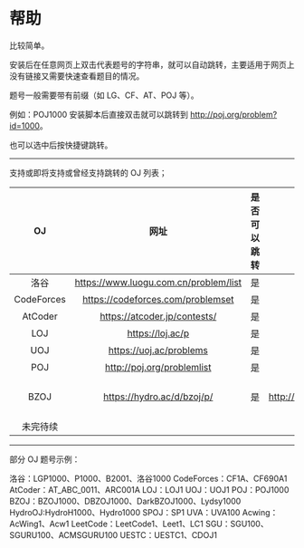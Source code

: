 # 帮助

比较简单。

安装后在任意网页上双击代表题号的字符串，就可以自动跳转，主要适用于网页上没有链接又需要快速查看题目的情况。

题号一般需要带有前缀（如 LG、CF、AT、POJ 等）。

例如：POJ1000 安装脚本后直接双击就可以跳转到 <http://poj.org/problem?id=1000>。

也可以选中后按快捷键跳转。

---

支持或即将支持或曾经支持跳转的 OJ 列表；

|OJ|网址|是否可以跳转|备注|
|:-:|:-:|:-:|:-:|
|洛谷|<https://www.luogu.com.cn/problem/list>|是| |
|CodeForces|<https://codeforces.com/problemset>|是| |
|AtCoder|<https://atcoder.jp/contests/>|是|有 bug|
|LOJ|<https://loj.ac/p>|是| |
|UOJ|<https://uoj.ac/problems>|是| |
|POJ|<http://poj.org/problemlist>|是| |
|BZOJ|<https://hydro.ac/d/bzoj/p/>|是|此为镜像网站，原网站 <http://www.lydsy.com/JudgeOnline/> 已倒闭|
|未完待续||||

---

部分 OJ 题号示例：

洛谷：LGP1000、P1000、B2001、洛谷1000
CodeForces：CF1A、CF690A1
AtCoder：AT_ABC_0011、ARC001A
LOJ：LOJ1
UOJ：UOJ1
POJ：POJ1000
BZOJ：BZOJ1000、DBZOJ1000、DarkBZOJ1000、Lydsy1000
HydroOJ:HydroH1000、Hydro1000
SPOJ：SP1
UVA：UVA100
Acwing：AcWing1、Acw1
LeetCode：LeetCode1、Leet1、LC1
SGU：SGU100、SGURU100、ACMSGURU100
UESTC：UESTC1、CDOJ1
